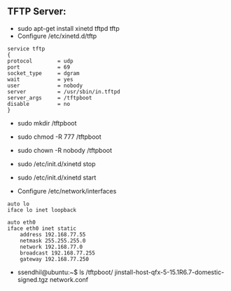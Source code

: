 ## TFTP Server:

- sudo apt-get install xinetd tftpd tftp
- Configure /etc/xinetd.d/tftp
```
service tftp
{
protocol        = udp
port            = 69
socket_type     = dgram
wait            = yes
user            = nobody
server          = /usr/sbin/in.tftpd
server_args     = /tftpboot
disable         = no
}
```

- sudo mkdir /tftpboot
- sudo chmod -R 777 /tftpboot
- sudo chown -R nobody /tftpboot
- sudo /etc/init.d/xinetd stop
- sudo /etc/init.d/xinetd start

- Configure /etc/network/interfaces
```
auto lo
iface lo inet loopback

auto eth0
iface eth0 inet static
    address 192.168.77.55
    netmask 255.255.255.0
    network 192.168.77.0
    broadcast 192.168.77.255
    gateway 192.168.77.250
```

- ssendhil@ubuntu:~$ ls /tftpboot/
jinstall-host-qfx-5-15.1R6.7-domestic-signed.tgz  network.conf

